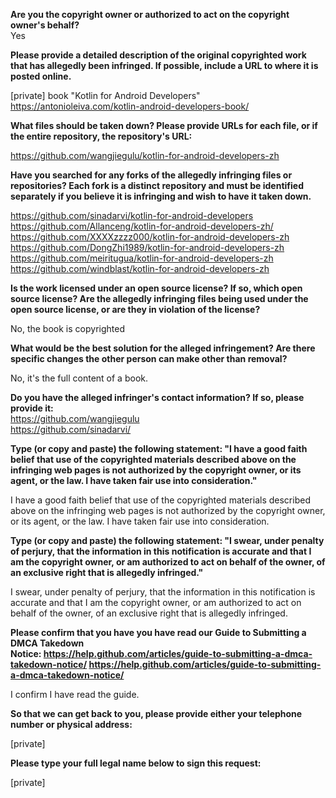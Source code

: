 **Are you the copyright owner or authorized to act on the copyright owner's
behalf?**  
Yes

**Please provide a detailed description of the original copyrighted work
that has allegedly been infringed. If possible, include a URL to where it
is posted online.**  

[private] book "Kotlin for Android Developers"  
https://antonioleiva.com/kotlin-android-developers-book/  

**What files should be taken down? Please provide URLs for each file, or if
the entire repository, the repository's URL:**

https://github.com/wangjiegulu/kotlin-for-android-developers-zh  

**Have you searched for any forks of the allegedly infringing files or
repositories? Each fork is a distinct repository and must be identified
separately if you believe it is infringing and wish to have it taken down.**  

https://github.com/sinadarvi/kotlin-for-android-developers  
https://github.com/Allanceng/kotlin-for-android-developers-zh/  
https://github.com/XXXXzzzz000/kotlin-for-android-developers-zh  
https://github.com/DongZhi1989/kotlin-for-android-developers-zh  
https://github.com/meiritugua/kotlin-for-android-developers-zh  
https://github.com/windblast/kotlin-for-android-developers-zh  

**Is the work licensed under an open source license? If so, which open
source license? Are the allegedly infringing files being used under the
open source license, or are they in violation of the license?**  

No, the book is copyrighted  

**What would be the best solution for the alleged infringement? Are there
specific changes the other person can make other than removal?**  

No, it's the full content of a book.  

**Do you have the alleged infringer's contact information? If so, please
provide it:**  
https://github.com/wangjiegulu  
https://github.com/sinadarvi/  

**Type (or copy and paste) the following statement: "I have a good faith
belief that use of the copyrighted materials described above on the
infringing web pages is not authorized by the copyright owner, or its
agent, or the law. I have taken fair use into consideration."**  

I have a good faith belief that use of the copyrighted materials described
above on the infringing web pages is not authorized by the copyright owner,
or its agent, or the law. I have taken fair use into consideration.  

**Type (or copy and paste) the following statement: "I swear, under penalty
of perjury, that the information in this notification is accurate and that
I am the copyright owner, or am authorized to act on behalf of the owner,
of an exclusive right that is allegedly infringed."**  

I swear, under penalty of perjury, that the information in this
notification is accurate and that I am the copyright owner, or am
authorized to act on behalf of the owner, of an exclusive right that is
allegedly infringed.  

**Please confirm that you have you have read our Guide to Submitting a DMCA
Takedown  
Notice: https://help.github.com/articles/guide-to-submitting-a-dmca-takedown-notice/
<https://help.github.com/articles/guide-to-submitting-a-dmca-takedown-notice/>**  

I confirm I have read the guide.  

**So that we can get back to you, please provide either your telephone
number or physical address:**  

[private]

**Please type your full legal name below to sign this request:**  

[private]
